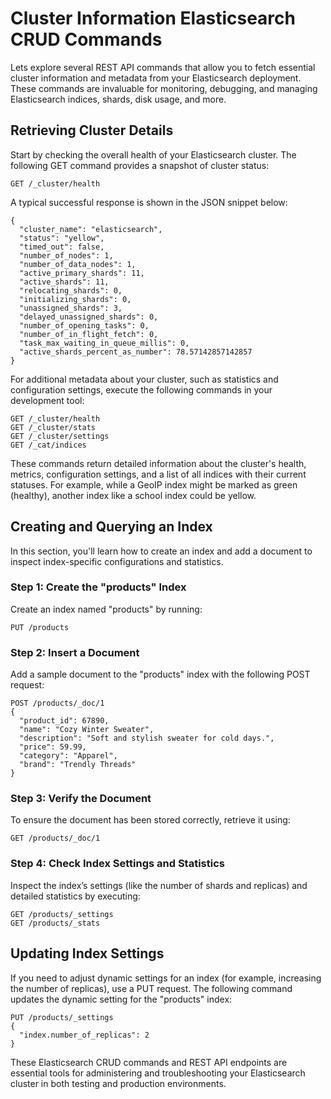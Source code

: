 # Cluster Information Elasticsearch CRUD Commands

Lets explore several REST API commands that allow you to fetch essential cluster information and metadata from your Elasticsearch deployment. These commands are invaluable for monitoring, debugging, and managing Elasticsearch indices, shards, disk usage, and more.

## Retrieving Cluster Details
Start by checking the overall health of your Elasticsearch cluster. The following GET command provides a snapshot of cluster status:
```
GET /_cluster/health
```
A typical successful response is shown in the JSON snippet below:

```
{
  "cluster_name": "elasticsearch",
  "status": "yellow",
  "timed_out": false,
  "number_of_nodes": 1,
  "number_of_data_nodes": 1,
  "active_primary_shards": 11,
  "active_shards": 11,
  "relocating_shards": 0,
  "initializing_shards": 0,
  "unassigned_shards": 3,
  "delayed_unassigned_shards": 0,
  "number_of_opening_tasks": 0,
  "number_of_in_flight_fetch": 0,
  "task_max_waiting_in_queue_millis": 0,
  "active_shards_percent_as_number": 78.57142857142857
}
```

For additional metadata about your cluster, such as statistics and configuration settings, execute the following commands in your development tool:

```
GET /_cluster/health
GET /_cluster/stats
GET /_cluster/settings
GET /_cat/indices
```

These commands return detailed information about the cluster's health, metrics, configuration settings, and a list of all indices with their current statuses. For example, while a GeoIP index might be marked as green (healthy), another index like a school index could be yellow.

## Creating and Querying an Index
In this section, you'll learn how to create an index and add a document to inspect index-specific configurations and statistics.

### Step 1: Create the "products" Index
Create an index named "products" by running:
```
PUT /products
```

### Step 2: Insert a Document
Add a sample document to the "products" index with the following POST request:
```
POST /products/_doc/1
{
  "product_id": 67890,
  "name": "Cozy Winter Sweater",
  "description": "Soft and stylish sweater for cold days.",
  "price": 59.99,
  "category": "Apparel",
  "brand": "Trendly Threads"
}
```

### Step 3: Verify the Document
To ensure the document has been stored correctly, retrieve it using:
```
GET /products/_doc/1
```
### Step 4: Check Index Settings and Statistics
Inspect the index’s settings (like the number of shards and replicas) and detailed statistics by executing:
```
GET /products/_settings
GET /products/_stats
```

## Updating Index Settings
If you need to adjust dynamic settings for an index (for example, increasing the number of replicas), use a PUT request. The following command updates the dynamic setting for the "products" index:
```
PUT /products/_settings
{
  "index.number_of_replicas": 2
}
```

These Elasticsearch CRUD commands and REST API endpoints are essential tools for administering and troubleshooting your Elasticsearch cluster in both testing and production environments.
